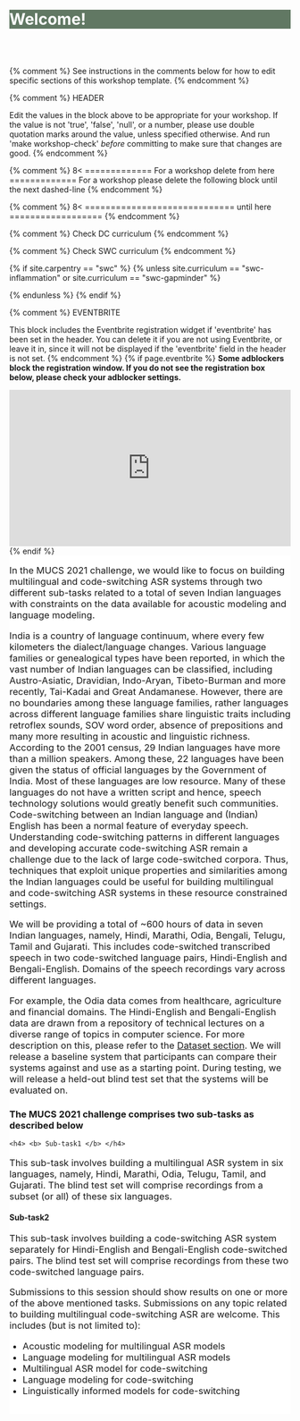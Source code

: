 <br>
<br>
<div class="widewrapper pagetitle">
  <div class="container" style="background-color:#617863">
    <h1 style="color:white;">Welcome!</h1>
  </div>
</div>

<br>
<br>

{% comment %} See instructions in the comments below for how to edit specific sections of this workshop template. {% endcomment %}

{% comment %}
HEADER

Edit the values in the block above to be appropriate for your workshop.
If the value is not 'true', 'false', 'null', or a number, please use
double quotation marks around the value, unless specified otherwise.
And run 'make workshop-check' *before* committing to make sure that changes are good.
{% endcomment %}


{% comment %}
8< ============= For a workshop delete from here =============
For a workshop please delete the following block until the next dashed-line
{% endcomment %}




{% comment %}
8< ============================= until here ==================
{% endcomment %}


{% comment %}
Check DC curriculum
{% endcomment %}



{% comment %}
Check SWC curriculum
{% endcomment %}

{% if site.carpentry == "swc" %}
{% unless site.curriculum == "swc-inflammation" or site.curriculum == "swc-gapminder" %}

{% endunless %}
{% endif %}

{% comment %}
EVENTBRITE

This block includes the Eventbrite registration widget if
'eventbrite' has been set in the header.  You can delete it if you
are not using Eventbrite, or leave it in, since it will not be
displayed if the 'eventbrite' field in the header is not set.
{% endcomment %}
{% if page.eventbrite %}
<strong>Some adblockers block the registration window. If you do not see the
  registration box below, please check your adblocker settings.</strong>
<iframe
  src="https://www.eventbrite.com/tickets-external?eid={{page.eventbrite}}&ref=etckt"
  frameborder="0"
  width="100%"
  height="280px"
  scrolling="auto">
</iframe>
{% endif %}
<style>
.center {
  display: block;
  margin-left: auto;
  margin-right: auto;
  width: 50%;
}
</style>


<div class="row">
  <div class="column left" style="background-color:#FFFFFF;">
  <p style="font-size:16.5px;">
    <!-- Recently, there have been increasing interests in multilingual automatic speech recognition (ASR) where a speech recognition system is built to cater to multiple low resource languages by taking advantage of low amount of labeled corpora in multiple languages. On the other hand, with multilingualism becoming common in today’s world, there has been increasing interest in code-switching ASR as well. In code-switching, multiple languages are freely interchanged within a single sentence or between sentences. The success of low-resource multilingual and code-switching ASR often depends on the variety of languages in terms of their acoustics, linguistic characteristics as well as amount of data available and how these are carefully considered in building the ASR system. In this challenge, we would like to focus on building multilingual and code-switching ASR systems through two different sub-tasks related to a total of seven Indian languages with constraints on the data available for acoustic modeling and language modeling. -->
    In the MUCS 2021 challenge, we would like to focus on building multilingual and code-switching ASR systems through two different sub-tasks related to a total of seven Indian languages with constraints on the data available for acoustic modeling and language modeling.
    </p>
  <p> </p> 
  <p style="font-size:16.5px;">
    India is a country of language continuum, where every few kilometers the dialect/language changes. Various language families or genealogical types have been reported, in which the vast number of Indian languages can be classified, including Austro-Asiatic, Dravidian, Indo-Aryan, Tibeto-Burman and more recently, Tai-Kadai and Great Andamanese. However, there are no boundaries among these language families, rather languages across different language families share linguistic traits including retroflex sounds, SOV word order, absence of prepositions and many more resulting in acoustic and linguistic richness. According to the 2001 census, 29 Indian languages have more than a million speakers. Among these, 22 languages have been given the status of official languages by the Government of India. Most of these languages are low resource. Many of these languages do not have a written script and hence, speech technology solutions would greatly benefit such communities. Code-switching between an Indian language and (Indian) English has been a normal feature of everyday speech. Understanding code-switching patterns in different languages and developing accurate code-switching ASR remain a challenge due to the lack of large code-switched corpora. Thus, techniques that exploit unique properties and similarities among the Indian languages could be useful for building multilingual and code-switching ASR systems in these resource constrained settings.</p>
  <p> </p> 
  <p style="font-size:16.5px;">
    We will be providing a total of ~600 hours of data in seven Indian languages, namely, Hindi, Marathi, Odia, Bengali, Telugu, Tamil and Gujarati. This includes code-switched transcribed speech in two code-switched language pairs, Hindi-English and Bengali-English. Domains of the speech recordings vary across different languages.  </p>
    <p> </p> 
    <p style="font-size:16.5px;">
    For example, the Odia data comes from healthcare, agriculture and financial domains. The Hindi-English and Bengali-English data are drawn from a repository of technical lectures on a diverse range of topics in computer science. For more description on this, please refer to the <a href = "https://navana-tech.github.io/IS21SS-indicASRchallenge/data.html">Dataset section</a>. We will release a baseline system that participants can compare their systems against and use as a starting point.  During testing, we will release a held-out blind test set that the systems will be evaluated on.</p>
    <p> </p> 
    <h3> The MUCS 2021 challenge comprises two sub-tasks as described below </h3>
    
    <h4> <b> Sub-task1 </b> </h4>
  <p style="font-size:16.5px;">This sub-task involves building a multilingual ASR system in six languages, namely, Hindi, Marathi, Odia, Telugu, Tamil, and Gujarati. The blind test set will comprise recordings from a subset (or all) of these six languages.</p>

  <h4> <b> Sub-task2 </b> </h4>
  <p style="font-size:16.5px;">This sub-task involves building a code-switching ASR system separately for Hindi-English and Bengali-English code-switched pairs. The blind test set will comprise recordings from these two code-switched language pairs.</p>

  <p style="font-size:16.5px;"> Submissions to this session should show results on one or more of the above mentioned tasks. Submissions on any topic related to building multilingual code-switching ASR are welcome. This includes (but is not limited to):
  </p>
  <ul>
    <li style="font-size:16.5px;"> Acoustic modeling for multilingual ASR models </li>
    <li style="font-size:16.5px;"> Language modeling for multilingual ASR models </li> 
    <li style="font-size:16.5px;"> Multilingual ASR model for code-switching </li> 
    <li style="font-size:16.5px;"> Language modeling for code-switching </li> 
    <li style="font-size:16.5px;"> Linguistically informed models for code-switching </li> 
  </ul>
  <br>
  </div>

<br>
<br>
  

</div>

